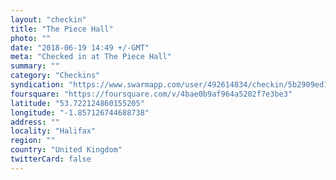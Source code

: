 ```yaml
---
layout: "checkin"
title: "The Piece Hall"
photo: ""
date: "2018-06-19 14:49 +/-GMT"
meta: "Checked in at The Piece Hall"
summary: ""
category: "Checkins"
syndication: "https://www.swarmapp.com/user/492614834/checkin/5b2909ed1f08230044ac592e"
foursquare: "https://foursquare.com/v/4bae0b9af964a5202f7e3be3"
latitude: "53.722124860155205"
longitude: "-1.857126744688738"
address: ""
locality: "Halifax"
region: ""
country: "United Kingdom"
twitterCard: false
---
```


